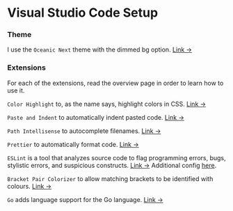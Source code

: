 # Visual Studio Code Setup

### Theme

I use the `Oceanic Next` theme with the dimmed bg option. [Link &rarr;](https://marketplace.visualstudio.com/items?itemName=naumovs.theme-oceanicnext)

### Extensions

For each of the extensions, read the overview page in order to learn how to use it.

`Color Highlight` to, as the name says, highlight colors in CSS. [Link &rarr;](https://marketplace.visualstudio.com/items?itemName=naumovs.color-highlight)

`Paste and Indent` to automatically indent pasted code. [Link &rarr;](https://marketplace.visualstudio.com/items?itemName=Rubymaniac.vscode-paste-and-indent)

`Path Intellisense` to autocomplete filenames. [Link &rarr;](https://marketplace.visualstudio.com/items?itemName=christian-kohler.path-intellisense)

`Prettier` to automatically format code. [Link &rarr;](https://marketplace.visualstudio.com/items?itemName=esbenp.prettier-vscode)

`ESLint` is a tool that analyzes source code to flag programming errors, bugs, stylistic errors, and suspicious constructs. [Link &rarr;](https://marketplace.visualstudio.com/items?itemName=dbaeumer.vscode-eslint) Additional config [here](https://github.com/ohsenyth/eslint-config-standard).

`Bracket Pair Colorizer` to allow matching brackets to be identified with colours. [Link &rarr;](https://marketplace.visualstudio.com/items?itemName=CoenraadS.bracket-pair-colorizer)

`Go` adds language support for the Go language. [Link &rarr;](https://marketplace.visualstudio.com/items?itemName=ms-vscode.Go)
